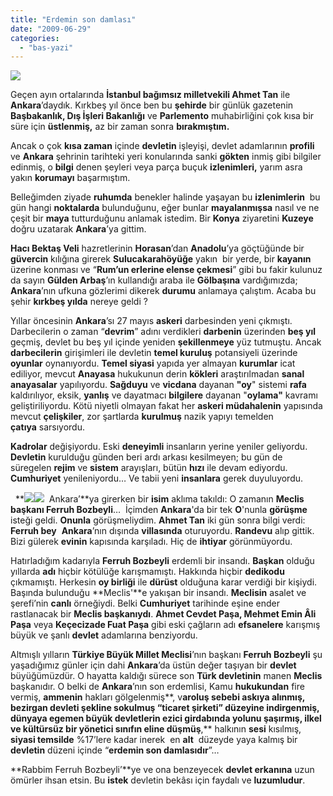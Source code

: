 ```yaml
---
title: "Erdemin son damlası"
date: "2009-06-29"
categories: 
  - "bas-yazi"
---
```


![](/uploads/image/ankara_.jpg)

Geçen ayın ortalarında **İstanbul bağımsız milletvekili Ahmet Tan** ile **Ankara**’daydık. Kırkbeş yıl önce ben bu **şehirde** bir günlük gazetenin **Başbakanlık, Dış İşleri Bakanlığı** ve **Parlemento** muhabirliğini çok kısa bir süre için **üstlenmiş,** az bir zaman sonra **bırakmıştım.**

Ancak o çok **kısa zaman** içinde **devletin** işleyişi, devlet adamlarının **profili** ve **Ankara** şehrinin tarihteki yeri konularında sanki **gökten** inmiş gibi bilgiler edinmiş, o **bilgi** denen şeyleri veya parça buçuk **izlenimleri,** yarım asra yakın **korumayı** başarmıştım.

Belleğimden ziyade **ruhumda** benekler halinde yaşayan bu **izlenimlerin**  bu gün hangi **noktalarda** bulunduğunu, eğer bunlar **mayalanmışsa** nasıl ve ne çeşit bir **maya** tutturduğunu anlamak istedim. Bir **Konya** ziyaretini **Kuzeye** doğru uzatarak **Ankara**’ya gittim.

**Hacı Bektaş Veli** hazretlerinin **Horasan**’dan **Anadolu**’ya göçtüğünde bir **güvercin** kılığına girerek **Sulucakarahöyüğe** yakın  bir yerde, bir **kayanın** üzerine konması ve “**Rum’un erlerine elense çekmesi**” gibi bu fakir kulunuz da sayın **Gülden Arbaş**’ın kullandığı araba ile **Gölbaşına** vardığımızda; **Ankara**’nın ufkuna gözlerimi dikerek **durumu** anlamaya çalıştım. Acaba bu şehir **kırkbeş yılda** nereye geldi ?

Yıllar öncesinin **Ankara**’sı 27 mayıs **askeri** darbesinden yeni çıkmıştı. Darbecilerin o zaman “**devrim**” adını verdikleri **darbenin** üzerinden **beş yıl** geçmiş, devlet bu beş yıl içinde yeniden **şekillenmeye** yüz tutmuştu. Ancak **darbecilerin** girişimleri ile devletin **temel kuruluş** potansiyeli üzerinde **oyunlar** oynanıyordu. **Temel siyasi** yapıda yer almayan **kurumlar** icat ediliyor, mevcut **Anayasa** hukukunun derin **kökleri** araştırılmadan **sanal anayasalar** yapılıyordu. **Sağduyu** ve **vicdana** dayanan **"oy**" sistemi **rafa** kaldırılıyor, eksik, **yanlış** ve dayatmacı **bilgilere** dayanan "**oylama"** kavramı geliştiriliyordu. Kötü niyetli olmayan fakat her **askeri müdahalenin** yapısında mevcut **çelişkiler**, zor şartlarda **kurulmuş** nazik yapıyı temelden **çatıya** sarsıyordu.

**Kadrolar** değişiyordu. Eski **deneyimli** insanların yerine yeniler geliyordu. **Devletin** kurulduğu günden beri ardı arkası kesilmeyen; bu gün de süregelen **rejim** ve **sistem** arayışları, bütün **hızı** ile devam ediyordu. **Cumhuriyet** yenileniyordu… Ve tabii yeni **insanlara** gerek duyuluyordu.

  **![](/uploads/image/ferruh_bozbeyli.jpg)![](/uploads/image/ferruh.jpg)  Ankara’**ya girerken bir **isim** aklıma takıldı: O zamanın **Meclis başkanı Ferruh Bozbeyli**…  İçimden **Ankara**'da bir tek **O**'nunla **görüşme** isteği geldi. **Onunla** görüşmeliydim. **Ahmet Tan** iki gün sonra bilgi verdi: **Ferruh bey**  **Ankara**’nın dışında **villasında** oturuyordu. **Randevu** alıp gittik. Bizi gülerek **evinin** kapısında karşıladı. Hiç de **ihtiyar** görünmüyordu.

Hatırladığım kadarıyla **Ferruh Bozbeyli** erdemli bir insandı. **Başkan** olduğu yıllarda **adı** hiçbir kötülüğe karışmamıştı. Hakkında hiçbir **dedikodu** çıkmamıştı. Herkesin **oy birliği** ile **dürüst** olduğuna karar verdiği bir kişiydi. Başında bulunduğu **Meclis'**e yakışan bir insandı. **Meclisin** asalet ve şerefi’nin **canlı** örneğiydi. Belki **Cumhuriyet** tarihinde eşine ender rastlanacak bir **Meclis başkanıydı**. **Ahmet Cevdet Paşa, Mehmet Emin Âli Paşa** veya **Keçecizade Fuat Paşa** gibi eski çağların adı **efsanelere** karışmış büyük ve şanlı **devlet** adamlarına benziyordu.

Altmışlı yılların **Türkiye Büyük Millet Meclisi**’nın başkanı **Ferruh Bozbeyli** şu yaşadığımız günler için dahi **Ankara**’da üstün değer taşıyan bir **devlet** büyüğümüzdür. O hayatta kaldığı sürece son **Türk devletinin** manen **Meclis** başkanıdır. O belki de **Ankara**’nın son erdemlisi, Kamu **hukukundan** fire vermiş, **ammenin** hakları gölgelenmiş**, v**aroluş sebebi **askıya** alınmış, **bezirgan devleti** şekline sokulmuş **“ticaret şirketi”** düzeyine indirgenmiş, dünyaya **egemen** büyük devletlerin **ezici girdabında** yolunu şaşırmış, ilkel ve **kültürsüz** bir yönetici sınıfın **eline** düşmüş**,** halkının **sesi** kısılmış, **siyasi temsilde** %17’lere kadar inerek  en **alt**  düzeyde yaya kalmış bir **devletin** düzeni içinde “**erdemin son damlasıdır**”… 

**Rabbim Ferruh Bozbeyli’**ye ve ona benzeyecek **devlet erkanına** uzun ömürler ihsan etsin. Bu **istek** devletin bekâsı için faydalı ve **luzumludur**.
